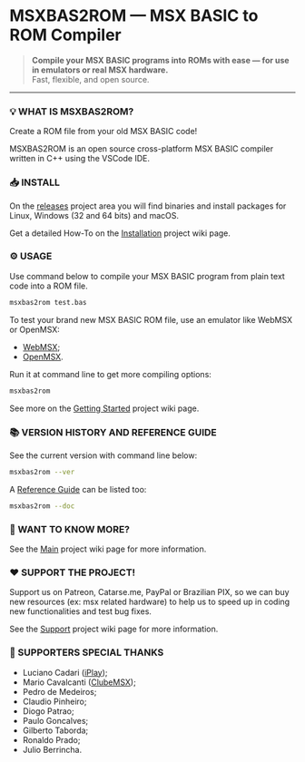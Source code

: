 # MSXBAS2ROM — MSX BASIC to ROM Compiler

> **Compile your MSX BASIC programs into ROMs with ease — for use in emulators or real MSX hardware.**  
> Fast, flexible, and open source.

---

### 💡 WHAT IS MSXBAS2ROM?

Create a ROM file from your old MSX BASIC code!

MSXBAS2ROM is an open source cross-platform MSX BASIC compiler written in C++ using the VSCode IDE.

### 📥 INSTALL

On the [releases](https://github.com/amaurycarvalho/msxbas2rom/releases) project area you will find binaries and install packages for Linux, Windows (32 and 64 bits) and macOS.

Get a detailed How-To on the [Installation](https://github.com/amaurycarvalho/msxbas2rom/wiki/Install) project wiki page.

### ⚙️ USAGE

Use command below to compile your MSX BASIC program from plain text code into a ROM file.

```bash
msxbas2rom test.bas
```

To test your brand new MSX BASIC ROM file, use an emulator like WebMSX or OpenMSX:

- [WebMSX](https://webmsx.org/);
- [OpenMSX](https://openmsx.org/).

Run it at command line to get more compiling options:

```bash
msxbas2rom
```

See more on the [Getting Started](https://github.com/amaurycarvalho/msxbas2rom/wiki/Gettingstarted) project wiki page.

### 📚 VERSION HISTORY AND REFERENCE GUIDE

See the current version with command line below:

```bash
msxbas2rom --ver
```

A [Reference Guide](https://github.com/amaurycarvalho/msxbas2rom/wiki/Documentation) can be listed too:

```bash
msxbas2rom --doc
```

### 🧠 WANT TO KNOW MORE?

See the [Main](https://github.com/amaurycarvalho/msxbas2rom/wiki) project wiki page for more information.

### ❤️ SUPPORT THE PROJECT!

Support us on Patreon, Catarse.me, PayPal or Brazilian PIX, so we can buy new resources (ex: msx related hardware) to help us to speed up in coding new functionalities and test bug fixes.

See the [Support](https://github.com/amaurycarvalho/msxbas2rom/wiki#%EF%B8%8F-support-the-project) project wiki page for more information.

### 🚀 SUPPORTERS SPECIAL THANKS

- Luciano Cadari ([iPlay](http://www.iplay.com.br));
- Mario Cavalcanti ([ClubeMSX](http://www.clubemsx.com.br));
- Pedro de Medeiros;
- Claudio Pinheiro;
- Diogo Patrao;
- Paulo Goncalves;
- Gilberto Taborda;
- Ronaldo Prado;
- Julio Berrincha.
